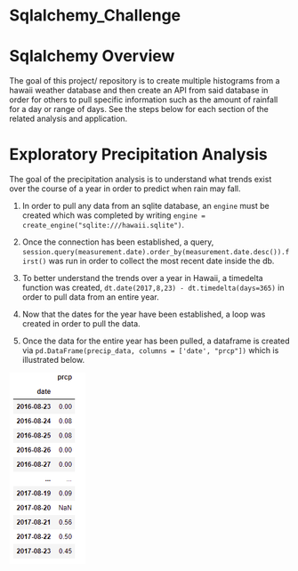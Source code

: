 # Sqlalchemy_Challenge

# Sqlalchemy Overview

The goal of this project/ repository is to create multiple histograms from a hawaii weather database and then create an API from said database in order for others to pull specific information such as the amount of rainfall for a day or range of days. See the steps below for each section of the related analysis and application.

# Exploratory Precipitation Analysis

The goal of the precipitation analysis is to understand what trends exist over the course of a year in order to predict when rain may fall.

1. In order to pull any data from an sqlite database, an `engine` must be created which was completed by writing `engine = create_engine("sqlite:///hawaii.sqlite")`. 

2. Once the connection has been established, a query, `session.query(measurement.date).order_by(measurement.date.desc()).first()` was run in order to collect the most recent date inside the db. 

3. To better understand the trends over a year in Hawaii, a timedelta function was created, `dt.date(2017,8,23) - dt.timedelta(days=365)` in order to pull data from an entire year. 

4. Now that the dates for the year have been established, a loop was created in order to pull the data.

5. Once the data for the entire year has been pulled, a dataframe is created via `pd.DataFrame(precip_data, columns = ['date', "prcp"])` which is illustrated below.

![screenshot](Instructions/Images/df_screenshot.png)